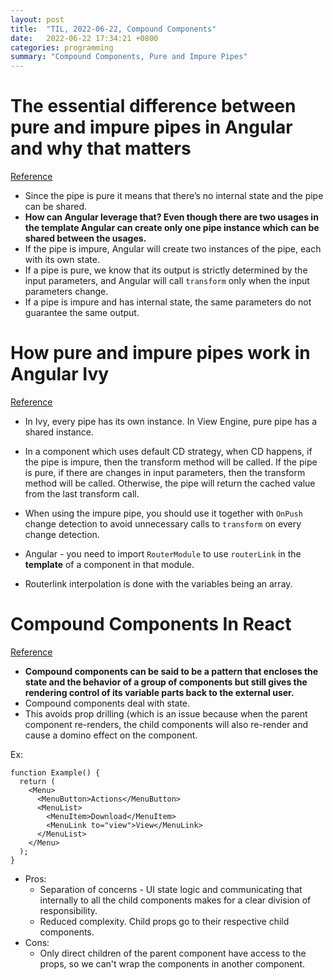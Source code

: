 ```yaml
---
layout: post
title:  "TIL, 2022-06-22, Compound Components"
date:   2022-06-22 17:34:21 +0800
categories: programming
summary: "Compound Components, Pure and Impure Pipes"
---
```


# The essential difference between pure and impure pipes in Angular and why that matters
[Reference](https://medium.com/angular-in-depth/the-essential-difference-between-pure-and-impure-pipes-and-why-that-matters-999818aa068)

- Since the pipe is pure it means that there’s no internal state and the pipe can be shared.
- **How can Angular leverage that? Even though there are two usages in the template Angular can create only one pipe instance which can be shared between the usages.**
- If the pipe is impure, Angular will create two instances of the pipe, each with its own state.
- If a pipe is pure, we know that its output is strictly determined by the input parameters, and Angular will call `transform` only when the input parameters change.
- If a pipe is impure and has internal state, the same parameters do not guarantee the same output.

# How pure and impure pipes work in Angular Ivy
[Reference](https://indepth.dev/posts/1447/how-pure-and-impure-pipes-work-in-angular-ivy)

- In Ivy, every pipe has its own instance. In View Engine, pure pipe has a shared instance.
- In a component which uses default CD strategy, when CD happens, if the pipe is impure, then the transform method will be called. If the pipe is pure, if there are changes in input parameters, then the transform method will be called. Otherwise, the pipe will return the cached value from the last transform call.
- When using the impure pipe, you should use it together with `OnPush` change detection to avoid unnecessary calls to `transform` on every change detection.

- Angular - you need to import `RouterModule` to use `routerLink` in the **template** of a component in that module.
- Routerlink interpolation is done with the variables being an array.

# Compound Components In React
[Reference](https://www.smashingmagazine.com/2021/08/compound-components-react/)

- **Compound components can be said to be a pattern that encloses the state and the behavior of a group of components but still gives the rendering control of its variable parts back to the external user.**
- Compound components deal with state.
- This avoids prop drilling (which is an issue because when the parent component re-renders, the child components will also re-render and cause a domino effect on the component.

Ex:

```
function Example() {
  return (
    <Menu>
      <MenuButton>Actions</MenuButton>
      <MenuList>
        <MenuItem>Download</MenuItem>
        <MenuLink to="view">View</MenuLink>
      </MenuList>
    </Menu>
  );
}
```

- Pros:
  - Separation of concerns - UI state logic and communicating that internally to all the child components makes for a clear division of responsibility.
  - Reduced complexity. Child props go to their respective child components.
- Cons:
  - Only direct children of the parent component have access to the props, so we can't wrap the components in another component.
